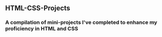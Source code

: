 ## HTML-CSS-Projects
###  A compilation of mini-projects I've completed to enhance my proficiency in HTML and CSS

